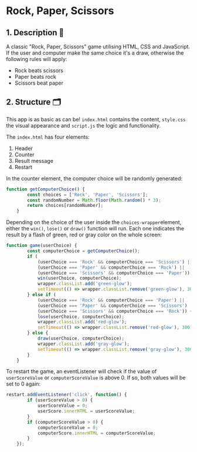 # Rock, Paper, Scissors

## 1. Description 📝

A classic "Rock, Paper, Scissors" game utilising HTML, CSS and JavaScript. If the user and computer make the same choice it's a draw, otherwise the following rules will apply:

- Rock beats scissors
- Paper beats rock
- Scissors beat paper

## 2. Structure 🗂

This app is as basic as can be! `index.html` contains the content, `style.css` the visual appearance and `script.js` the logic and functionality.

The `index.html` has four elements:

1. Header
2. Counter
3. Result message
4. Restart

In the counter element, the computer choice will be randomly generated:

```javascript
function getComputerChoice() {
        const choices = ['Rock', 'Paper', 'Scissors'];
        const randomNumber = Math.floor(Math.random() * 3);
        return choices[randomNumber];
    }
```

Depending on the choice of the user inside the `choices-wrapper`element, either the `win()`, `lose()` or `draw()` function will run. Each one indicates the result by a flash of green, red or gray color on the whole screen:

```javascript
function game(userChoice) {
        const computerChoice = getComputerChoice();
        if (
            (userChoice === 'Rock' && computerChoice === 'Scissors') ||
            (userChoice === 'Paper' && computerChoice === 'Rock') ||
            (userChoice === 'Scissors' && computerChoice === 'Paper')) {
            win(userChoice, computerChoice);
            wrapper.classList.add('green-glow');
            setTimeout(() => wrapper.classList.remove('green-glow'), 300);
        } else if (
            (userChoice === 'Rock' && computerChoice === 'Paper') ||
            (userChoice === 'Paper' && computerChoice === 'Scissors') ||
            (userChoice === 'Scissors' && computerChoice === 'Rock')) {
            lose(userChoice, computerChoice);
            wrapper.classList.add('red-glow');
            setTimeout(() => wrapper.classList.remove('red-glow'), 300);
        } else {
            draw(userChoice, computerChoice);
            wrapper.classList.add('gray-glow');
            setTimeout(() => wrapper.classList.remove('gray-glow'), 300);
        }
    }
```

To restart the game, an eventListener will check if the value of `userScoreValue` or `computerScoreValue` is above 0. If so, both values will be set to 0 again:

```javascript
restart.addEventListener('click', function() {
        if (userScoreValue > 0) {
            userScoreValue = 0;
            userScore.innerHTML = userScoreValue;
        }
        if (computerScoreValue > 0) {
            computerScoreValue = 0;
            computerScore.innerHTML = computerScoreValue;
        }
    });
```